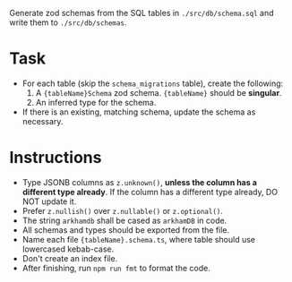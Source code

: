 Generate zod schemas from the SQL tables in `./src/db/schema.sql` and write them to `./src/db/schemas`.

# Task
- For each table (skip the `schema_migrations` table), create the following:
  1. A `{tableName}Schema` zod schema. `{tableName}` should be **singular**.
  2. An inferred type for the schema.
- If there is an existing, matching schema, update the schema as necessary.

# Instructions
- Type JSONB columns as `z.unknown()`, **unless the column has a different type already**. If the column has a different type already, DO NOT update it.
- Prefer `z.nullish()` over `z.nullable()` or `z.optional()`.
- The string `arkhamdb` shall be cased as `arkhamDB` in code.
- All schemas and types should be exported from the file.
- Name each file `{tableName}.schema.ts`, where table should use lowercased kebab-case.
- Don't create an index file.
- After finishing, run `npm run fmt` to format the code.
